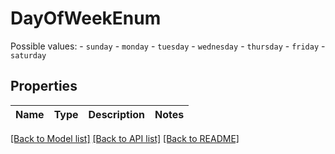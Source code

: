 # DayOfWeekEnum

Possible values: - `sunday` - `monday` - `tuesday` - `wednesday` - `thursday` - `friday` - `saturday` 

## Properties
Name | Type | Description | Notes
------------ | ------------- | ------------- | -------------

[[Back to Model list]](../README.md#documentation-for-models) [[Back to API list]](../README.md#documentation-for-api-endpoints) [[Back to README]](../README.md)


